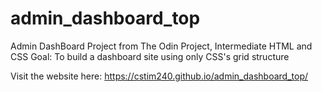 # admin_dashboard_top
Admin DashBoard Project from The Odin Project, Intermediate HTML and CSS
Goal: To build a dashboard site using only CSS's grid structure


Visit the website here: https://cstim240.github.io/admin_dashboard_top/
